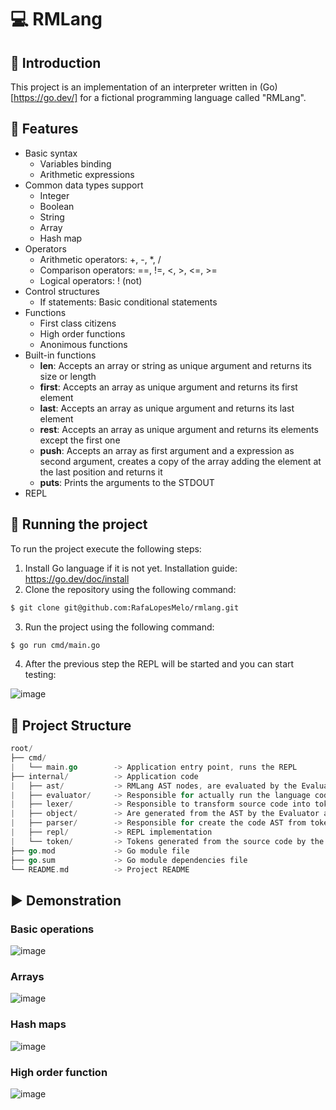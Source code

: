# 💻 RMLang

## 📄 Introduction

This project is an implementation of an interpreter written in (Go)[https://go.dev/] for a fictional programming language called "RMLang".

## 🚀 Features

- Basic syntax
  - Variables binding
  - Arithmetic expressions 
- Common data types support
  - Integer
  - Boolean
  - String
  - Array
  - Hash map
- Operators
  - Arithmetic operators: +, -, *, /
  - Comparison operators: ==, !=, <, >, <=, >=
  - Logical operators: ! (not)
- Control structures
  - If statements: Basic conditional statements
- Functions
  - First class citizens
  - High order functions
  - Anonimous functions
- Built-in functions
  - **len**: Accepts an array or string as unique argument and returns its size or length
  - **first**: Accepts an array as unique argument and returns its first element
  - **last**: Accepts an array as unique argument and returns its last element
  - **rest**: Accepts an array as unique argument and returns its elements except the first one
  - **push**: Accepts an array as first argument and a expression as second argument, creates a copy of the array adding the element at the last position and returns it
  - **puts**: Prints the arguments to the STDOUT
- REPL

## 🏃 Running the project

To run the project execute the following steps:

1. Install Go language if it is not yet. Installation guide: https://go.dev/doc/install
2. Clone the repository using the following command:
```bash
$ git clone git@github.com:RafaLopesMelo/rmlang.git
```
3. Run the project using the following command:
```bash
$ go run cmd/main.go
```
4. After the previous step the REPL will be started and you can start testing:

![image](https://github.com/user-attachments/assets/28a63311-9b75-45de-be4a-7ae98e867f2e)

## 📁 Project Structure
```go
root/
├── cmd/
|   └── main.go        -> Application entry point, runs the REPL
├── internal/          -> Application code
|   ├── ast/           -> RMLang AST nodes, are evaluated by the Evaluator
|   ├── evaluator/     -> Responsible for actually run the language code
|   ├── lexer/         -> Responsible to transform source code into tokens
|   ├── object/        -> Are generated from the AST by the Evaluator and then interpreted
|   ├── parser/        -> Responsible for create the code AST from tokens generated by the Lexer
|   ├── repl/          -> REPL implementation
|   └── token/         -> Tokens generated from the source code by the Lexer
├── go.mod             -> Go module file
├── go.sum             -> Go module dependencies file
└── README.md          -> Project README
```
## ▶️ Demonstration
### Basic operations
![image](https://github.com/user-attachments/assets/4d5e525e-69ba-4633-9857-25aa49b38561)
### Arrays
![image](https://github.com/user-attachments/assets/b1f24805-3cb8-4479-b17e-8f74035483cb)
### Hash maps
![image](https://github.com/user-attachments/assets/a8d85f3e-a22d-487e-83bb-7913f800e435)
### High order function
![image](https://github.com/user-attachments/assets/572aa157-c206-42c1-9fcd-eacb48f1182f)




